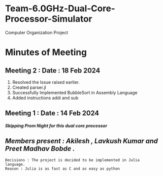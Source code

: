 # Team-6.0GHz-Dual-Core-Processor-Simulator
Computer Organization Project

# Minutes of Meeting

##  Meeting 2 : Date : 18 Feb 2024
1. Resolved the Issue raised earlier.
2. Created parser.jl
3. Successfully Implemented BubbleSort in Assembly Language
4. Added instructions addi and sub

##  Meeting 1 : Date : 14 Feb 2024
##### _Skipping Prom Night for this dual core processor_
## _Members present : Akilesh , Lavkush Kumar and Preet Madhav Bobde ._
    Decisions : The project is decided to be implemented in Julia language.
    Reason : Julia is as fast as C and as easy as python
